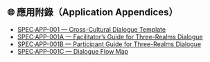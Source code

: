 ## 🌐 應用附錄（Application Appendices）
- [SPEC·APP-001 — Cross-Cultural Dialogue Template](DOCS/SPEC·APP-001-Cross-Cultural-Dialogue.md)
- [SPEC·APP-001A — Facilitator’s Guide for Three-Realms Dialogue](DOCS/SPEC·APP-001A-Facilitator-Guide.md)
- [SPEC·APP-001B — Participant Guide for Three-Realms Dialogue](DOCS/SPEC·APP-001B-Participant-Guide.md)
- [SPEC·APP-001C — Dialogue Flow Map](DOCS/SPEC·APP-001C-Dialogue-Flow-Map.md)

